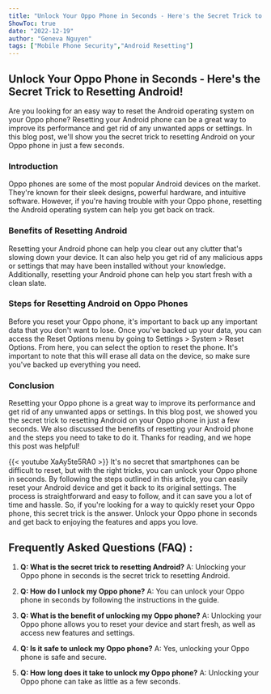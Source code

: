 ```yaml
---
title: "Unlock Your Oppo Phone in Seconds - Here's the Secret Trick to Resetting Android!"
ShowToc: true 
date: "2022-12-19"
author: "Geneva Nguyen" 
tags: ["Mobile Phone Security","Android Resetting"]
---
```

## Unlock Your Oppo Phone in Seconds - Here's the Secret Trick to Resetting Android!

Are you looking for an easy way to reset the Android operating system on your Oppo phone? Resetting your Android phone can be a great way to improve its performance and get rid of any unwanted apps or settings. In this blog post, we'll show you the secret trick to resetting Android on your Oppo phone in just a few seconds.

### Introduction 

Oppo phones are some of the most popular Android devices on the market. They're known for their sleek designs, powerful hardware, and intuitive software. However, if you're having trouble with your Oppo phone, resetting the Android operating system can help you get back on track. 

### Benefits of Resetting Android 

Resetting your Android phone can help you clear out any clutter that's slowing down your device. It can also help you get rid of any malicious apps or settings that may have been installed without your knowledge. Additionally, resetting your Android phone can help you start fresh with a clean slate. 

### Steps for Resetting Android on Oppo Phones

Before you reset your Oppo phone, it's important to back up any important data that you don't want to lose. Once you've backed up your data, you can access the Reset Options menu by going to Settings > System > Reset Options. From here, you can select the option to reset the phone. It's important to note that this will erase all data on the device, so make sure you've backed up everything you need. 

### Conclusion 

Resetting your Oppo phone is a great way to improve its performance and get rid of any unwanted apps or settings. In this blog post, we showed you the secret trick to resetting Android on your Oppo phone in just a few seconds. We also discussed the benefits of resetting your Android phone and the steps you need to take to do it. Thanks for reading, and we hope this post was helpful!

{{< youtube XaAy5te5RA0 >}} 
It's no secret that smartphones can be difficult to reset, but with the right tricks, you can unlock your Oppo phone in seconds. By following the steps outlined in this article, you can easily reset your Android device and get it back to its original settings. The process is straightforward and easy to follow, and it can save you a lot of time and hassle. So, if you're looking for a way to quickly reset your Oppo phone, this secret trick is the answer. Unlock your Oppo phone in seconds and get back to enjoying the features and apps you love.

## Frequently Asked Questions (FAQ) :
1. **Q: What is the secret trick to resetting Android?**
A: Unlocking your Oppo phone in seconds is the secret trick to resetting Android.

2. **Q: How do I unlock my Oppo phone?**
A: You can unlock your Oppo phone in seconds by following the instructions in the guide.

3. **Q: What is the benefit of unlocking my Oppo phone?**
A: Unlocking your Oppo phone allows you to reset your device and start fresh, as well as access new features and settings.

4. **Q: Is it safe to unlock my Oppo phone?**
A: Yes, unlocking your Oppo phone is safe and secure.

5. **Q: How long does it take to unlock my Oppo phone?**
A: Unlocking your Oppo phone can take as little as a few seconds.


